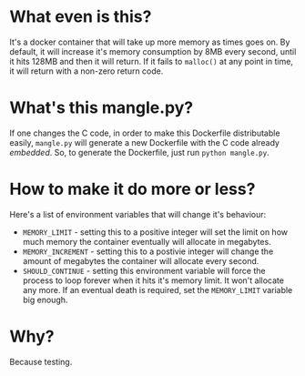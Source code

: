 # What even is this?
It's a docker container that will take up more memory as times goes on.
By default, it will increase it's memory consumption by 8MB every second,
until it hits 128MB and then it will return. If it fails to `malloc()`
at any point in time, it will return with a non-zero return code.

# What's this mangle.py?
If one changes the C code, in order to make this Dockerfile distributable
easily, `mangle.py` will generate a new Dockerfile with the C code already
_embedded_. So, to generate the Dockerfile, just run `python mangle.py`.

# How to make it do more or less?
Here's a list of environment variables that will change it's behaviour:
- `MEMORY_LIMIT` - setting this to a positive integer will set the limit
on how much memory the container eventually will allocate in megabytes.
- `MEMORY_INCREMENT` - setting this to a postivie integer will change the
amount of megabytes the container will allocate every second.
- `SHOULD_CONTINUE` - setting this environment variable will force the
process to loop forever when it hits it's memory limit. It won't allocate
any more. If an eventual death is required, set the `MEMORY_LIMIT` variable
big enough.

# Why?
Because testing.
